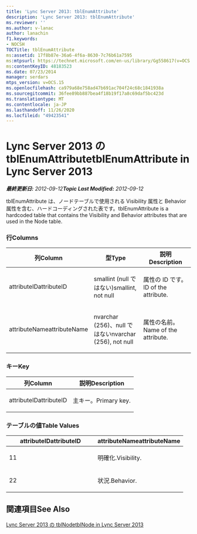 ```yaml
---
title: 'Lync Server 2013: tblEnumAttribute'
description: 'Lync Server 2013: tblEnumAttribute'
ms.reviewer: ''
ms.author: v-lanac
author: lanachin
f1.keywords:
- NOCSH
TOCTitle: tblEnumAttribute
ms:assetid: 17f8b87e-36a6-4f6a-8630-7c76b61a7595
ms:mtpsurl: https://technet.microsoft.com/en-us/library/Gg558617(v=OCS.15)
ms:contentKeyID: 48183523
ms.date: 07/23/2014
manager: serdars
mtps_version: v=OCS.15
ms.openlocfilehash: ca979a68e758ad47b691ac704f24c68c1841938a
ms.sourcegitcommit: 36fee89bb887bea4f18b19f17a8c69daf5bc423d
ms.translationtype: MT
ms.contentlocale: ja-JP
ms.lasthandoff: 11/26/2020
ms.locfileid: "49423541"
---
```

# <a name="tblenumattribute-in-lync-server-2013"></a><span data-ttu-id="c5690-103">Lync Server 2013 の tblEnumAttribute</span><span class="sxs-lookup"><span data-stu-id="c5690-103">tblEnumAttribute in Lync Server 2013</span></span>

<div data-xmlns="http://www.w3.org/1999/xhtml">

<div class="topic" data-xmlns="http://www.w3.org/1999/xhtml" data-msxsl="urn:schemas-microsoft-com:xslt" data-cs="https://msdn.microsoft.com/">

<div data-asp="https://msdn2.microsoft.com/asp">



</div>

<div id="mainSection">

<div id="mainBody"><span data-ttu-id="c5690-104">

<span> </span></span><span class="sxs-lookup"><span data-stu-id="c5690-104">

<span> </span></span></span>

<span data-ttu-id="c5690-105">_**最終更新日:** 2012-09-12_</span><span class="sxs-lookup"><span data-stu-id="c5690-105">_**Topic Last Modified:** 2012-09-12_</span></span>

<span data-ttu-id="c5690-106">tblEnumAttribute は、ノードテーブルで使用される Visibility 属性と Behavior 属性を含む、ハードコーディングされた表です。</span><span class="sxs-lookup"><span data-stu-id="c5690-106">tblEnumAttribute is a hardcoded table that contains the Visibility and Behavior attributes that are used in the Node table.</span></span>

### <a name="columns"></a><span data-ttu-id="c5690-107">行</span><span class="sxs-lookup"><span data-stu-id="c5690-107">Columns</span></span>

<table>
<colgroup>
<col style="width: 33%" />
<col style="width: 33%" />
<col style="width: 33%" />
</colgroup>
<thead>
<tr class="header">
<th><span data-ttu-id="c5690-108">列</span><span class="sxs-lookup"><span data-stu-id="c5690-108">Column</span></span></th>
<th><span data-ttu-id="c5690-109">型</span><span class="sxs-lookup"><span data-stu-id="c5690-109">Type</span></span></th>
<th><span data-ttu-id="c5690-110">説明</span><span class="sxs-lookup"><span data-stu-id="c5690-110">Description</span></span></th>
</tr>
</thead>
<tbody>
<tr class="odd">
<td><p><span data-ttu-id="c5690-111">attributeID</span><span class="sxs-lookup"><span data-stu-id="c5690-111">attributeID</span></span></p></td>
<td><p><span data-ttu-id="c5690-112">smallint (null ではない)</span><span class="sxs-lookup"><span data-stu-id="c5690-112">smallint, not null</span></span></p></td>
<td><p><span data-ttu-id="c5690-113">属性の ID です。</span><span class="sxs-lookup"><span data-stu-id="c5690-113">ID of the attribute.</span></span></p></td>
</tr>
<tr class="even">
<td><p><span data-ttu-id="c5690-114">attributeName</span><span class="sxs-lookup"><span data-stu-id="c5690-114">attributeName</span></span></p></td>
<td><p><span data-ttu-id="c5690-115">nvarchar (256)、null ではない</span><span class="sxs-lookup"><span data-stu-id="c5690-115">nvarchar (256), not null</span></span></p></td>
<td><p><span data-ttu-id="c5690-116">属性の名前。</span><span class="sxs-lookup"><span data-stu-id="c5690-116">Name of the attribute.</span></span></p></td>
</tr>
</tbody>
</table>


### <a name="key"></a><span data-ttu-id="c5690-117">キー</span><span class="sxs-lookup"><span data-stu-id="c5690-117">Key</span></span>

<table>
<colgroup>
<col style="width: 50%" />
<col style="width: 50%" />
</colgroup>
<thead>
<tr class="header">
<th><span data-ttu-id="c5690-118">列</span><span class="sxs-lookup"><span data-stu-id="c5690-118">Column</span></span></th>
<th><span data-ttu-id="c5690-119">説明</span><span class="sxs-lookup"><span data-stu-id="c5690-119">Description</span></span></th>
</tr>
</thead>
<tbody>
<tr class="odd">
<td><p><span data-ttu-id="c5690-120">attributeID</span><span class="sxs-lookup"><span data-stu-id="c5690-120">attributeID</span></span></p></td>
<td><p><span data-ttu-id="c5690-121">主キー。</span><span class="sxs-lookup"><span data-stu-id="c5690-121">Primary key.</span></span></p></td>
</tr>
</tbody>
</table>


### <a name="table-values"></a><span data-ttu-id="c5690-122">テーブルの値</span><span class="sxs-lookup"><span data-stu-id="c5690-122">Table Values</span></span>

<table>
<colgroup>
<col style="width: 50%" />
<col style="width: 50%" />
</colgroup>
<thead>
<tr class="header">
<th><span data-ttu-id="c5690-123">attributeID</span><span class="sxs-lookup"><span data-stu-id="c5690-123">attributeID</span></span></th>
<th><span data-ttu-id="c5690-124">attributeName</span><span class="sxs-lookup"><span data-stu-id="c5690-124">attributeName</span></span></th>
</tr>
</thead>
<tbody>
<tr class="odd">
<td><p><span data-ttu-id="c5690-125">1</span><span class="sxs-lookup"><span data-stu-id="c5690-125">1</span></span></p></td>
<td><p><span data-ttu-id="c5690-126">明確化.</span><span class="sxs-lookup"><span data-stu-id="c5690-126">Visibility.</span></span></p></td>
</tr>
<tr class="even">
<td><p><span data-ttu-id="c5690-127">2</span><span class="sxs-lookup"><span data-stu-id="c5690-127">2</span></span></p></td>
<td><p><span data-ttu-id="c5690-128">状況.</span><span class="sxs-lookup"><span data-stu-id="c5690-128">Behavior.</span></span></p></td>
</tr>
</tbody>
</table>


<div>

## <a name="see-also"></a><span data-ttu-id="c5690-129">関連項目</span><span class="sxs-lookup"><span data-stu-id="c5690-129">See Also</span></span>


[<span data-ttu-id="c5690-130">Lync Server 2013 の tblNode</span><span class="sxs-lookup"><span data-stu-id="c5690-130">tblNode in Lync Server 2013</span></span>](lync-server-2013-tblnode.md)  
  

<span data-ttu-id="c5690-131"></div>

</div>

<span> </span>

</div>

</div>

</span><span class="sxs-lookup"><span data-stu-id="c5690-131"></div>

</div>

<span> </span>

</div>

</div>

</span></span></div>

